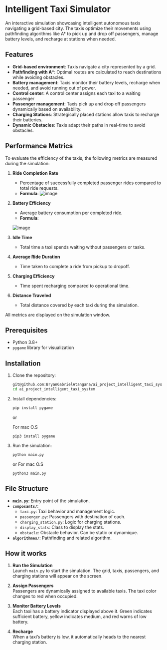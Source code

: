 # Intelligent Taxi Simulator  

An interactive simulation showcasing intelligent autonomous taxis navigating a grid-based city. The taxis optimize their movements using pathfinding algorithms like A* to pick up and drop off passengers, manage battery levels, and recharge at stations when needed.  

## Features  
- **Grid-based environment**: Taxis navigate a city represented by a grid.  
- **Pathfinding with A***: Optimal routes are calculated to reach destinations while avoiding obstacles.  
- **Battery management**: Taxis monitor their battery levels, recharge when needed, and avoid running out of power.
- **Control center**: A control center assigns each taxi to a waiting passenger 
- **Passenger management**: Taxis pick up and drop off passengers dynamically based on availability.  
- **Charging Stations**: Strategically placed stations allow taxis to recharge their batteries.  
- **Dynamic Obstacles**: Taxis adapt their paths in real-time to avoid obstacles.  

## Performance Metrics  

To evaluate the efficiency of the taxis, the following metrics are measured during the simulation:  

1. **Ride Completion Rate**  
   - Percentage of successfully completed passenger rides compared to total ride requests.  
   - **Formula**: 
    ![image](https://github.com/user-attachments/assets/7ca78934-0772-4895-b4eb-3db6ce005cba)


2. **Battery Efficiency**  
   - Average battery consumption per completed ride.  
   - **Formula**:
     
    ![image](https://github.com/user-attachments/assets/a514ca0c-4d2a-477d-947f-4f031a41aa6c)


3. **Idle Time**  
   - Total time a taxi spends waiting without passengers or tasks.  

4. **Average Ride Duration**  
   - Time taken to complete a ride from pickup to dropoff.  

5. **Charging Efficiency**  
   - Time spent recharging compared to operational time.  

6. **Distance Traveled**  
   - Total distance covered by each taxi during the simulation.  

All metrics are displayed on the simulation window.  

## Prerequisites  
- Python 3.8+  
- `pygame` library for visualization

## Installation  

1. Clone the repository:  
   ```bash  
   git@github.com:BryanGabrielAtangana/ai_project_intelligent_taxi_system.git
   cd ai_project_intelligent_taxi_system  
   ```  

2. Install dependencies:  
   ```bash  
   pip install pygame 
   ```
   or
   
   For mac O.S
   ```
   pip3 install pygame
   ```

4. Run the simulation:  
   ```bash  
   python main.py  
   ```
   or
   For mac O.S
   ```
   python3 main.py
   ```

## File Structure  

- **`main.py`**: Entry point of the simulation.  
- **`composants/`**:  
  - `taxi.py`: Taxi behavior and management logic.  
  - `passenger.py`: Passengers with destination of each.  
  - `charging_station.py`: Logic for charging stations.
  - `display_stats`: Class to display the stats.
  - `obstacle`: Obstacle behavior. Can be static or dynamique.
- **`algorithmes/`**: Pathfinding and related algorithm.  

## How it works  

1. **Run the Simulation**  
   Launch `main.py` to start the simulation. The grid, taxis, passengers, and charging stations will appear on the screen.  

2. **Assign Passengers**  
   Passengers are dynamically assigned to available taxis. The taxi color changes to red when occupied.  

3. **Monitor Battery Levels**  
   Each taxi has a battery indicator displayed above it. Green indicates sufficient battery, yellow indicates medium, and red warns of low battery.  

4. **Recharge**  
   When a taxi’s battery is low, it automatically heads to the nearest charging station.



